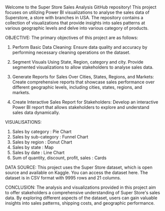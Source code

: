 Welcome to the Super Store Sales Analysis GitHub repository! This project focuses on utilizing Power BI visualizations to analyse the sales data of Superstore, a store with branches in USA. The repository contains a collection of visualizations that provide insights into sales patterns at various geographic levels and delve into various category of products.

OBJECTIVE:
The primary objectives of this project are as follows:
1.	Perform Basic Data Cleaning:
	Ensure data quality and accuracy by performing necessary cleaning operations on the dataset.

2.	Segment Visuals Using State, Region, category and city.
	Provide segmented visualizations to allow stakeholders to analyse sales data.

3.	Generate Reports for Sales Over Cities, States, Regions, and Markets:
	Create comprehensive reports that showcase sales performance over different geographic levels, including cities, states, regions, and markets.

4.	Create Interactive Sales Report for Stakeholders:
	Develop an interactive Power BI report that allows stakeholders to explore and understand sales data dynamically.

VISUALISATIONS:
1. Sales by category : Pie Chart
2. Sales by sub-category : Funnel Chart
3. Sales by region : Donut Chart
4. Sales by state : Map
5. Sales by date : Line Chart
6. Sum of quantity, discount, profit, sales : Cards

DATA SOURCE:
This project uses the Super Store dataset, which is open source and available on Kaggle. You can access the dataset here. The dataset is in CSV format with 9995 rows and 21 columns.

CONCLUSION:
The analysis and visualizations provided in this project aim to offer stakeholders a comprehensive understanding of Super Store's sales data. By exploring different aspects of the dataset, users can gain valuable insights into sales patterns, shipping costs, and geographic performance.

